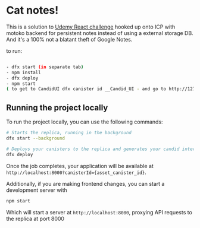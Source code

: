 # Cat notes! 

This is a solution to [Udemy React challenge](https://www.udemy.com/course/the-complete-web-development-bootcamp/) hooked up onto ICP with motoko backend for persistent notes instead of using a external storage DB. And it's a 100% not a blatant theft of Google Notes. 


to run: 
```bash

- dfx start (in separate tab)
- npm install
- dfx deploy
- npm start
( to get to CandidUI dfx canister id __Candid_UI - and go to http://127.0.0.1:8000/?canisterId=$that canister id)
```



## Running the project locally

To run the project locally, you can use the following commands:

```bash
# Starts the replica, running in the background
dfx start --background

# Deploys your canisters to the replica and generates your candid interface
dfx deploy
```

Once the job completes, your application will be available at `http://localhost:8000?canisterId={asset_canister_id}`.

Additionally, if you are making frontend changes, you can start a development server with

```bash
npm start
```

Which will start a server at `http://localhost:8080`, proxying API requests to the replica at port 8000
